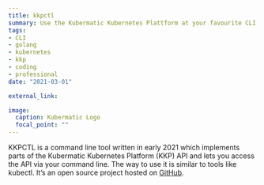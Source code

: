 ```yaml
---
title: kkpctl
summary: Use the Kubermatic Kubernetes Plattform at your favourite CLI
tags:
- CLI
- golang
- kubernetes
- kkp
- coding
- professional
date: "2021-03-01"

external_link:

image:
  caption: Kubermatic Logo
  focal_point: ""
---
```


KKPCTL is a command line tool written in early 2021 which implements parts of the Kubermatic Kubernetes Platform (KKP) API and lets you access the API via your command line. The way to use it is similar to tools like kubectl. It’s an open source project hosted on [GitHub](https://github.com/cedi/kkpctl).
